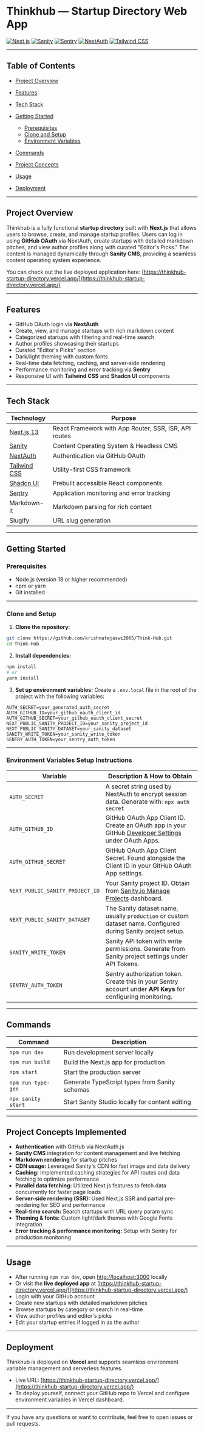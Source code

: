# Thinkhub — Startup Directory Web App

[![Next.js](https://img.shields.io/badge/Next.js-15-blue)](https://nextjs.org/)
[![Sanity](https://img.shields.io/badge/Sanity-Content%20Platform-brightgreen)](https://www.sanity.io/)
[![Sentry](https://img.shields.io/badge/Sentry-Monitoring-orange)](https://sentry.io/welcome/)
[![NextAuth](https://img.shields.io/badge/NextAuth-Authentication-purple)](https://next-auth.js.org/)
[![Tailwind CSS](https://img.shields.io/badge/TailwindCSS-Utility%20First%20CSS-blueviolet)](https://tailwindcss.com/)

---

## Table of Contents

* [Project Overview](#project-overview)
* [Features](#features)
* [Tech Stack](#tech-stack)
* [Getting Started](#getting-started)

  * [Prerequisites](#prerequisites)
  * [Clone and Setup](#clone-and-setup)
  * [Environment Variables](#environment-variables)
* [Commands](#commands)
* [Project Concepts](#project-concepts)
* [Usage](#usage)
* [Deployment](#deployment)

---

## Project Overview

Thinkhub is a fully functional **startup directory** built with **Next.js** that allows users to browse, create, and manage startup profiles. Users can log in using **GitHub OAuth** via NextAuth, create startups with detailed markdown pitches, and view author profiles along with curated "Editor's Picks." The content is managed dynamically through **Sanity CMS**, providing a seamless content operating system experience.

You can check out the live deployed application here: [https://thinkhub-startup-directory.vercel.app/](https://thinkhub-startup-directory.vercel.app/)

---

## Features

* GitHub OAuth login via **NextAuth**
* Create, view, and manage startups with rich markdown content
* Categorized startups with filtering and real-time search
* Author profiles showcasing their startups
* Curated "Editor's Picks" section
* Dark/light theming with custom fonts
* Real-time data fetching, caching, and server-side rendering
* Performance monitoring and error tracking via **Sentry**
* Responsive UI with **Tailwind CSS** and **Shadcn UI** components

---

## Tech Stack

| Technology                               | Purpose                                               |
| ---------------------------------------- | ----------------------------------------------------- |
| [Next.js 13](https://nextjs.org/)        | React Framework with App Router, SSR, ISR, API routes |
| [Sanity](https://www.sanity.io/)         | Content Operating System & Headless CMS               |
| [NextAuth](https://next-auth.js.org/)    | Authentication via GitHub OAuth                       |
| [Tailwind CSS](https://tailwindcss.com/) | Utility-first CSS framework                           |
| [Shadcn UI](https://ui.shadcn.com/)      | Prebuilt accessible React components                  |
| [Sentry](https://sentry.io/)             | Application monitoring and error tracking             |
| Markdown-it                              | Markdown parsing for rich content                     |
| Slugify                                  | URL slug generation                                   |

---

## Getting Started

### Prerequisites

* Node.js (version 18 or higher recommended)
* npm or yarn
* Git installed

---

### Clone and Setup

1. **Clone the repository:**

```bash
git clone https://github.com/krishnatejaswi2005/Think-Hub.git
cd Think-Hub
```

2. **Install dependencies:**

```bash
npm install
# or
yarn install
```

3. **Set up environment variables:**
   Create a `.env.local` file in the root of the project with the following variables:

```env
AUTH_SECRET=your_generated_auth_secret
AUTH_GITHUB_ID=your_github_oauth_client_id
AUTH_GITHUB_SECRET=your_github_oauth_client_secret
NEXT_PUBLIC_SANITY_PROJECT_ID=your_sanity_project_id
NEXT_PUBLIC_SANITY_DATASET=your_sanity_dataset
SANITY_WRITE_TOKEN=your_sanity_write_token
SENTRY_AUTH_TOKEN=your_sentry_auth_token
```

---

### Environment Variables Setup Instructions

| Variable                        | Description & How to Obtain                                                                                                                   |
| ------------------------------- | --------------------------------------------------------------------------------------------------------------------------------------------- |
| `AUTH_SECRET`                   | A secret string used by NextAuth to encrypt session data. Generate with: `npx auth secret`                                                    |
| `AUTH_GITHUB_ID`                | GitHub OAuth App Client ID. Create an OAuth app in your GitHub [Developer Settings](https://github.com/settings/developers) under OAuth Apps. |
| `AUTH_GITHUB_SECRET`            | GitHub OAuth App Client Secret. Found alongside the Client ID in your GitHub OAuth App settings.                                              |
| `NEXT_PUBLIC_SANITY_PROJECT_ID` | Your Sanity project ID. Obtain from [Sanity.io Manage Projects](https://www.sanity.io/manage) dashboard.                                      |
| `NEXT_PUBLIC_SANITY_DATASET`    | The Sanity dataset name, usually `production` or custom dataset name. Configured during Sanity project setup.                                 |
| `SANITY_WRITE_TOKEN`            | Sanity API token with write permissions. Generate from Sanity project settings under API Tokens.                                              |
| `SENTRY_AUTH_TOKEN`             | Sentry authorization token. Create this in your Sentry account under **API Keys** for configuring monitoring.                                 |

---

## Commands

| Command            | Description                                     |
| ------------------ | ----------------------------------------------- |
| `npm run dev`      | Run development server locally                  |
| `npm run build`    | Build the Next.js app for production            |
| `npm start`        | Start the production server                     |
| `npm run type-gen` | Generate TypeScript types from Sanity schemas   |
| `npx sanity start` | Start Sanity Studio locally for content editing |

---

## Project Concepts Implemented

* **Authentication** with GitHub via NextAuth.js
* **Sanity CMS** integration for content management and live fetching
* **Markdown rendering** for startup pitches
* **CDN usage:** Leveraged Sanity's CDN for fast image and data delivery
* **Caching:** Implemented caching strategies for API routes and data fetching to optimize performance
* **Parallel data fetching:** Utilized Next.js features to fetch data concurrently for faster page loads
* **Server-side rendering (SSR):** Used Next.js SSR and partial pre-rendering for SEO and performance
* **Real-time search:** Search startups with URL query param sync
* **Theming & fonts:** Custom light/dark themes with Google Fonts integration
* **Error tracking & performance monitoring:** Setup with Sentry for production monitoring

---

## Usage

* After running `npm run dev`, open [http://localhost:3000](http://localhost:3000) locally
* Or visit the **live deployed app** at [https://thinkhub-startup-directory.vercel.app/](https://thinkhub-startup-directory.vercel.app/)
* Login with your GitHub account
* Create new startups with detailed markdown pitches
* Browse startups by category or search in real-time
* View author profiles and editor's picks
* Edit your startup entries if logged in as the author

---

## Deployment

Thinkhub is deployed on **Vercel** and supports seamless environment variable management and serverless features.

* Live URL: [https://thinkhub-startup-directory.vercel.app/](https://thinkhub-startup-directory.vercel.app/)
* To deploy yourself, connect your GitHub repo to Vercel and configure environment variables in Vercel dashboard.

---

If you have any questions or want to contribute, feel free to open issues or pull requests.
